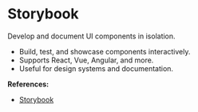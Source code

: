 # Storybook

Develop and document UI components in isolation.

- Build, test, and showcase components interactively.
- Supports React, Vue, Angular, and more.
- Useful for design systems and documentation.

**References:**
- [Storybook](https://storybook.js.org/)
